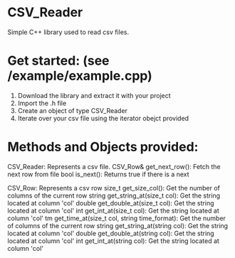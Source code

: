 # CSV_Reader
Simple C++ library used to read csv files.

# Get started: (see /example/example.cpp)
  1. Download the library and extract it with your project
  2. Import the .h file
  4. Create an object of type CSV_Reader 
  5. Iterate over your csv file using the iterator obejct provided

# Methods and Objects provided:
   CSV_Reader: Represents a csv file.
    CSV_Row& get_next_row(): Fetch the next row from file
    bool is_next(): Returns true if there is a next
  
  CSV_Row: Represents a csv row
    	size_t get_size_col(): Get the number of columns of the current row
  		string get_string_at(size_t col): Get the string located at column 'col'
  		double get_double_at(size_t col): Get the string located at column 'col'
  		int get_int_at(size_t col): Get the string located at column 'col'
  		tm get_time_at(size_t col, string time_format): Get the number of columns of the current row
  		string get_string_at(string col):  Get the string located at column 'col'
  		double get_double_at(string col): Get the string located at column 'col'
  		int get_int_at(string col): Get the string located at column 'col'
